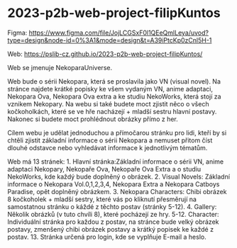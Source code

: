 ﻿# 2023-p2b-web-project-filipKuntos
Figma: https://www.figma.com/file/JojLCGSxF0l1QEeQmlLeya/uvod?type=design&node-id=0%3A1&mode=design&t=A39iPtcKp0zCnl5H-1

Web: https://pslib-cz.github.io/2023-p2b-web-project-filipKuntos/

Web se jmenuje NekoparaUniverse.

Web bude o sérii Nekopara, která se proslavila jako VN (visual novel). Na stránce najdete krátké popisky ke všem vydaným VN, anime adaptaci, Nekopara Ova, Nekopara Ova extra a ke studiu NekoWorks, která stojí za vznikem Nekopary. Na webu si také budete moct zjistit něco o všech kočkoholkách, které se ve hře nacházejí + mladší sestru hlavní postavy. Nakonec si budete moct prohlédnout obrázky přímo z her.

Cílem webu je udělat jednoduchou a přímočarou stránku pro lidi, kteří by si chtěli zjistit základní informace o sérii Nekopara a nemuset přitom číst dlouhé odstavce nebo vyhledávat informace k jednotlivým tématům.

Web má 13 stránek: 1. Hlavní stránka:Základní informace o sérii VN, anime adaptaci Nekopary, Nekopaře Ova, Nekopaře Ova Extra a o studiu NekoWorks, kde každý bude doplněný o obrázek. 2. Visual Novels: Základní informace o Nekopara Vol.0,1,2,3,4, Nekopara Extra a Nekopara Catboys Paradise, opět doplněný obrázkem. 3. Nekopara Characters: Chibi obrázek 8 kočkoholek + mladší sestry, které vás po kliknutí přesměrují na samostatnou stránku o káždé z těchto postav (stránky 5-12). 4. Gallery: Několik obrázků (v tuto chvíli 8), které pocházejí ze hry. 5-12. Character: Individuální stránka pro každou z postav, na stránce bude velký obrázek postavy, zmenšený chibi obrázek postavy a krátký popisek ke každé z postav. 13. Stránka určená pro login, kde se vyplňuje E-mail a heslo.
